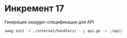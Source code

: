 # Инкремент 17

Генерация swagger-спецификации для API
```bash
swag init -d ./internal/handlers/ --g api.go -o ./api/
```
